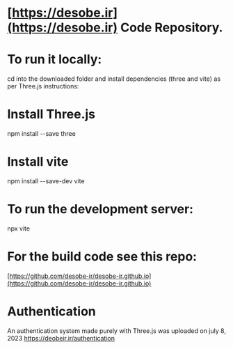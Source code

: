 # [https://desobe.ir](https://desobe.ir) Code Repository.
# To run it locally:
cd into the downloaded folder and install dependencies (three and vite) as per Three.js instructions:
# Install Three.js
npm install --save three

# Install vite
npm install --save-dev vite

# To run the development server:
npx vite

# For the build code see this repo:
[https://github.com/desobe-ir/desobe-ir.github.io](https://github.com/desobe-ir/desobe-ir.github.io)

# Authentication
An authentication system made purely with Three.js was uploaded on july 8, 2023
https://deobeir.ir/authentication
